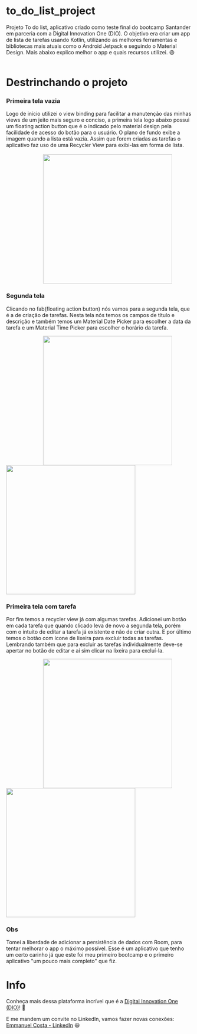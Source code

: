 # to_do_list_project
Projeto To do list, aplicativo criado como teste final do bootcamp Santander em parceria com a Digital Innovation One (DIO). O objetivo era criar um app 
de lista de tarefas usando Kotlin, utilizando as melhores ferramentas e bibliotecas mais atuais como o Android Jetpack e seguindo o Material Design. Mais abaixo explico melhor o app 
e quais recursos utilizei. 😃  
<br />

# Destrinchando o projeto
### Primeira tela vazia
Logo de início utilizei o view binding para facilitar a manutenção das minhas views de um jeito mais seguro e conciso, a primeira tela logo abaixo possui um 
floating action button que é o indicado pelo material design pela facilidade de acesso do botão para o usuário. O plano de fundo exibe a imagem quando a lista 
está vazia. Assim que forem criadas as tarefas o aplicativo faz uso de uma Recycler View para exibi-las em forma de lista.    
<br />
<img src="https://user-images.githubusercontent.com/82117565/161181476-3b72e744-1ee4-4591-be14-7a15d06ef9c8.jpg" width="350" hspace="100">
<br />
### Segunda tela
Clicando no fab(floating action button) nós vamos para a segunda tela, que é a de criação de tarefas. Nesta tela nós temos os campos de título e descrição e 
também temos um Material Date Picker para escolher a data da tarefa e um Material Time Picker para escolher o horário da tarefa.  

<img src="https://user-images.githubusercontent.com/82117565/161181482-ab0b97d3-5ca4-43f3-9d9d-06a37f2b8f54.jpg" width="350" hspace="100" align="left">
<img src="https://user-images.githubusercontent.com/82117565/161181484-ca0f8aca-4e14-41e7-9b20-da1a4df69978.jpg" width="350">

### Primeira tela com tarefa
Por fim temos a recycler view já com algumas tarefas. Adicionei um botão em cada tarefa que quando clicado leva de novo a segunda tela, porém com o intuito de 
editar a tarefa já existente e não de criar outra. E por último temos o botão com ícone de lixeira para excluir todas as tarefas. Lembrando também que para excluir 
as tarefas individualmente deve-se apertar no botão de editar e aí sim clicar na lixeira para excluí-la.   

<img src="https://user-images.githubusercontent.com/82117565/161181485-6f6b96f3-7843-4e14-96a9-4cc928c0084c.jpg" width="350" hspace="100" align="left">
<img src="https://user-images.githubusercontent.com/82117565/161181486-1dd5b453-2eda-4970-9601-f99ed0f261d7.jpg" width="350">

### Obs
Tomei a liberdade de adicionar a persistência de dados com Room, para tentar melhorar o app o máximo possível. Esse é um aplicativo que tenho um certo carinho
já que este foi meu primeiro bootcamp e o primeiro aplicativo "um pouco mais completo" que fiz.

# Info
Conheça mais dessa plataforma incrível que é a [Digital Innovation One (DIO)](https://www.dio.me/)!  🚀

E me mandem um convite no LinkedIn, vamos fazer novas conexões: [Emmanuel Costa - LinkedIn](https://www.linkedin.com/in/emmanuel-costa-93480a171/) 😃



